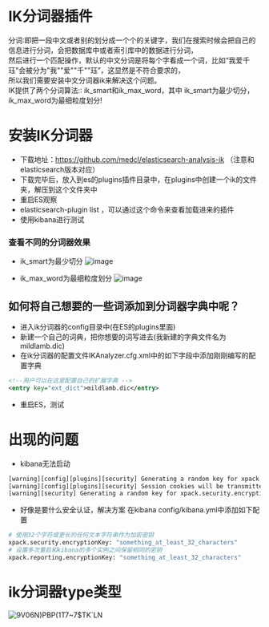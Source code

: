 # IK分词器插件
分词∶即把一段中文或者别的划分成一个个的关键字，我们在搜索时候会把自己的信息进行分词，会把数据库中或者索引库中的数据进行分词，  
然后进行一个匹配操作，默认的中文分词是将每个字看成一个词，比如“我爱千珏"会被分为"我""爱""千""珏”，这显然是不符合要求的，  
所以我们需要安装中文分词器ik来解决这个问题。  
IK提供了两个分词算法:∶ ik_smart和ik_max_word，其中 ik_smart为最少切分，ik_max_word为最细粒度划分!

# 安装IK分词器
- 下载地址：https://github.com/medcl/elasticsearch-analysis-ik （注意和elasticsearch版本对应）
- 下载完毕后，放入到es的plugins插件目录中，在plugins中创建一个ik的文件夹，解压到这个文件夹中
- 重启ES观察
- elasticsearch-plugin list ，可以通过这个命令来查看加载进来的插件
- 使用kibana进行测试

### 查看不同的分词器效果
- ik_smart为最少切分
![image](https://user-images.githubusercontent.com/92672384/146117543-83d5a801-1e7a-47cc-9feb-a77f95994a89.png)

- ik_max_word为最细粒度划分
![image](https://user-images.githubusercontent.com/92672384/146117588-1fc7623e-3c9b-415c-bceb-70167aa31285.png)

## 如何将自己想要的一些词添加到分词器字典中呢？
- 进入ik分词器的config目录中(在ES的plugins里面)
- 新建一个自己的词典，把你想要的词写进去(我新建的字典文件名为mildlamb.dic)
- 在ik分词器的配置文件IKAnalyzer.cfg.xml中的如下字段中添加刚刚编写的配置字典
```xml
<!--用户可以在这里配置自己的扩展字典 -->
<entry key="ext_dict">mildlamb.dic</entry>
```
- 重启ES，测试



# 出现的问题
- kibana无法启动
```bash
[warning][config][plugins][security] Generating a random key for xpack.security.encryptionKey. To prevent sessions from being invalidated on restart, please set xpack.security.encryptionKey in kibana.yml
[warning][config][plugins][security] Session cookies will be transmitted over insecure connections. This is not recommended.
[warning][security] Generating a random key for xpack.security.encryptionKey. To prevent sessions from being invalidated on restart, please set xpack.security.encryptionKey in kibana.yml
```
- 好像是要什么安全认证，解决方案
在kibana config/kibana.yml中添加如下配置
```bash
# 使用32个字符或更长的任何文本字符串作为加密密钥
xpack.security.encryptionKey: "something_at_least_32_characters"
# 设置多次重启和kibana的多个实例之间保留相同的密钥
xpack.reporting.encryptionKey: "something_at_least_32_characters"
```

# ik分词器type类型
![9V06N$)PBP($1T7~7$TK`LN](https://user-images.githubusercontent.com/92672384/146124070-69544048-6807-489d-9daf-f5970e9b3175.png)
